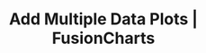 ---
title: Add Multiple Data Plots | FusionCharts
description: This article outlines the steps to add multiple data plots to a time-series chart.
heading: Add Multiple Data Plots
---